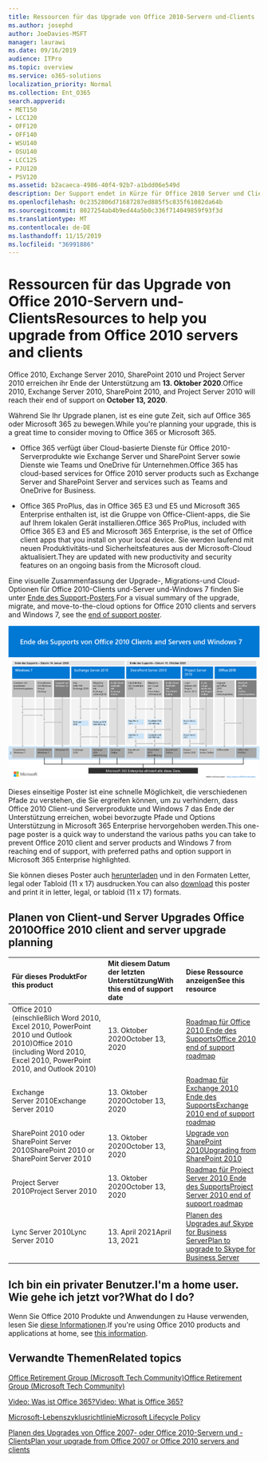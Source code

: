 ```yaml
---
title: Ressourcen für das Upgrade von Office 2010-Servern und-Clients
ms.author: josephd
author: JoeDavies-MSFT
manager: laurawi
ms.date: 09/16/2019
audience: ITPro
ms.topic: overview
ms.service: o365-solutions
localization_priority: Normal
ms.collection: Ent_O365
search.appverid:
- MET150
- LCC120
- OFF120
- OFF140
- WSU140
- OSU140
- LCC125
- PJU120
- PSV120
ms.assetid: b2acaeca-4986-40f4-92b7-a1bdd06e549d
description: Der Support endet in Kürze für Office 2010 Server und Clientanwendungen, und es sind keine benutzerdefinierten Support Vereinbarungen verfügbar. Verwenden Sie diesen Artikel, um mit der Planung des Upgrades jetzt zu beginnen.
ms.openlocfilehash: 0c2352806d71687287ed885f5c835f61082da64b
ms.sourcegitcommit: 8027254ab4b9ed44a5b0c336f714049859f93f3d
ms.translationtype: MT
ms.contentlocale: de-DE
ms.lasthandoff: 11/15/2019
ms.locfileid: "36991886"
---
```

# <a name="resources-to-help-you-upgrade-from-office-2010-servers-and-clients"></a><span data-ttu-id="e285c-104">Ressourcen für das Upgrade von Office 2010-Servern und-Clients</span><span class="sxs-lookup"><span data-stu-id="e285c-104">Resources to help you upgrade from Office 2010 servers and clients</span></span>

<span data-ttu-id="e285c-105">Office 2010, Exchange Server 2010, SharePoint 2010 und Project Server 2010 erreichen ihr Ende der Unterstützung am **13. Oktober 2020**.</span><span class="sxs-lookup"><span data-stu-id="e285c-105">Office 2010, Exchange Server 2010, SharePoint 2010, and Project Server 2010 will reach their end of support on **October 13, 2020**.</span></span> 

<span data-ttu-id="e285c-106">Während Sie Ihr Upgrade planen, ist es eine gute Zeit, sich auf Office 365 oder Microsoft 365 zu bewegen.</span><span class="sxs-lookup"><span data-stu-id="e285c-106">While you're planning your upgrade, this is a great time to consider moving to Office 365 or Microsoft 365.</span></span> 

- <span data-ttu-id="e285c-107">Office 365 verfügt über Cloud-basierte Dienste für Office 2010-Serverprodukte wie Exchange Server und SharePoint Server sowie Dienste wie Teams und OneDrive für Unternehmen.</span><span class="sxs-lookup"><span data-stu-id="e285c-107">Office 365 has cloud-based services for Office 2010 server products such as Exchange Server and SharePoint Server and services such as Teams and OneDrive for Business.</span></span> 

- <span data-ttu-id="e285c-108">Office 365 ProPlus, das in Office 365 E3 und E5 und Microsoft 365 Enterprise enthalten ist, ist die Gruppe von Office-Client-apps, die Sie auf Ihrem lokalen Gerät installieren.</span><span class="sxs-lookup"><span data-stu-id="e285c-108">Office 365 ProPlus, included with Office 365 E3 and E5 and Microsoft 365 Enterprise, is the set of Office client apps that you install on your local device.</span></span> <span data-ttu-id="e285c-109">Sie werden laufend mit neuen Produktivitäts-und Sicherheitsfeatures aus der Microsoft-Cloud aktualisiert.</span><span class="sxs-lookup"><span data-stu-id="e285c-109">They are updated with new productivity and security features on an ongoing basis from the Microsoft cloud.</span></span>

<span data-ttu-id="e285c-110">Eine visuelle Zusammenfassung der Upgrade-, Migrations-und Cloud-Optionen für Office 2010-Clients und-Server und-Windows 7 finden Sie unter [Ende des Support-Posters](./media/upgrade-from-office-2010-servers-and-products/Office2010Windows7EndOfSupport.pdf).</span><span class="sxs-lookup"><span data-stu-id="e285c-110">For a visual summary of the upgrade, migrate, and move-to-the-cloud options for Office 2010 clients and servers and Windows 7, see the [end of support poster](./media/upgrade-from-office-2010-servers-and-products/Office2010Windows7EndOfSupport.pdf).</span></span>

![](./media/upgrade-from-office-2010-servers-and-products/office2010-windows7-end-of-support.png)

<span data-ttu-id="e285c-111">Dieses einseitige Poster ist eine schnelle Möglichkeit, die verschiedenen Pfade zu verstehen, die Sie ergreifen können, um zu verhindern, dass Office 2010 Client-und Serverprodukte und Windows 7 das Ende der Unterstützung erreichen, wobei bevorzugte Pfade und Options Unterstützung in Microsoft 365 Enterprise hervorgehoben werden.</span><span class="sxs-lookup"><span data-stu-id="e285c-111">This one-page poster is a quick way to understand the various paths you can take to prevent Office 2010 client and server products and Windows 7 from reaching end of support, with preferred paths and option support in Microsoft 365 Enterprise highlighted.</span></span>

<span data-ttu-id="e285c-112">Sie können dieses Poster auch [herunterladen](https://github.com/MicrosoftDocs/microsoft-365-docs/raw/public/microsoft-365/enterprise/media/migration-microsoft-365-enterprise-workload/Office2010Windows7EndOfSupport.pdf) und in den Formaten Letter, legal oder Tabloid (11 x 17) ausdrucken.</span><span class="sxs-lookup"><span data-stu-id="e285c-112">You can also [download](https://github.com/MicrosoftDocs/microsoft-365-docs/raw/public/microsoft-365/enterprise/media/migration-microsoft-365-enterprise-workload/Office2010Windows7EndOfSupport.pdf) this poster and print it in letter, legal, or tabloid (11 x 17) formats.</span></span>
      
## <a name="office-2010-client-and-server-upgrade-planning"></a><span data-ttu-id="e285c-113">Planen von Client-und Server Upgrades Office 2010</span><span class="sxs-lookup"><span data-stu-id="e285c-113">Office 2010 client and server upgrade planning</span></span>
  
|<span data-ttu-id="e285c-114">**Für dieses Produkt**</span><span class="sxs-lookup"><span data-stu-id="e285c-114">**For this product**</span></span>|<span data-ttu-id="e285c-115">**Mit diesem Datum der letzten Unterstützung**</span><span class="sxs-lookup"><span data-stu-id="e285c-115">**With this end of support date**</span></span>|<span data-ttu-id="e285c-116">**Diese Ressource anzeigen**</span><span class="sxs-lookup"><span data-stu-id="e285c-116">**See this resource**</span></span>|
|:-----|:-----|:-----|
|<span data-ttu-id="e285c-117">Office 2010 (einschließlich Word 2010, Excel 2010, PowerPoint 2010 und Outlook 2010)</span><span class="sxs-lookup"><span data-stu-id="e285c-117">Office 2010 (including Word 2010, Excel 2010, PowerPoint 2010, and Outlook 2010)</span></span>  <br/> | <span data-ttu-id="e285c-118">13. Oktober 2020</span><span class="sxs-lookup"><span data-stu-id="e285c-118">October 13, 2020</span></span> |[<span data-ttu-id="e285c-119">Roadmap für Office 2010 Ende des Supports</span><span class="sxs-lookup"><span data-stu-id="e285c-119">Office 2010 end of support roadmap</span></span>](https://docs.microsoft.com/DeployOffice/office-2010-end-support-roadmap) <br/> |
|<span data-ttu-id="e285c-120">Exchange Server 2010</span><span class="sxs-lookup"><span data-stu-id="e285c-120">Exchange Server 2010</span></span>  <br/> | <span data-ttu-id="e285c-121">13. Oktober 2020</span><span class="sxs-lookup"><span data-stu-id="e285c-121">October 13, 2020</span></span>  |[<span data-ttu-id="e285c-122">Roadmap für Exchange 2010 Ende des Supports</span><span class="sxs-lookup"><span data-stu-id="e285c-122">Exchange 2010 end of support roadmap</span></span>](exchange-2010-end-of-support.md) <br/> |
|<span data-ttu-id="e285c-123">SharePoint 2010 oder SharePoint Server 2010</span><span class="sxs-lookup"><span data-stu-id="e285c-123">SharePoint 2010 or SharePoint Server 2010</span></span>  <br/> | <span data-ttu-id="e285c-124">13. Oktober 2020</span><span class="sxs-lookup"><span data-stu-id="e285c-124">October 13, 2020</span></span> |[<span data-ttu-id="e285c-125">Upgrade von SharePoint 2010</span><span class="sxs-lookup"><span data-stu-id="e285c-125">Upgrading from SharePoint 2010</span></span>](upgrade-from-sharepoint-2010.md) <br/> |
|<span data-ttu-id="e285c-126">Project Server 2010</span><span class="sxs-lookup"><span data-stu-id="e285c-126">Project Server 2010</span></span> <br/> | <span data-ttu-id="e285c-127">13. Oktober 2020</span><span class="sxs-lookup"><span data-stu-id="e285c-127">October 13, 2020</span></span> | [<span data-ttu-id="e285c-128">Roadmap für Project Server 2010 Ende des Supports</span><span class="sxs-lookup"><span data-stu-id="e285c-128">Project Server 2010 end of support roadmap</span></span>](project-server-2010-end-of-support.md) <br/> |
|<span data-ttu-id="e285c-129">Lync Server 2010</span><span class="sxs-lookup"><span data-stu-id="e285c-129">Lync Server 2010</span></span> <br/> | <span data-ttu-id="e285c-130">13. April 2021</span><span class="sxs-lookup"><span data-stu-id="e285c-130">April 13, 2021</span></span> | [<span data-ttu-id="e285c-131">Planen des Upgrades auf Skype for Business Server</span><span class="sxs-lookup"><span data-stu-id="e285c-131">Plan to upgrade to Skype for Business Server</span></span>](https://docs.microsoft.com/skypeforbusiness/plan-your-deployment/upgrade) <br/> |
    
## <a name="im-a-home-user-what-do-i-do"></a><span data-ttu-id="e285c-132">Ich bin ein privater Benutzer.</span><span class="sxs-lookup"><span data-stu-id="e285c-132">I'm a home user.</span></span> <span data-ttu-id="e285c-133">Wie gehe ich jetzt vor?</span><span class="sxs-lookup"><span data-stu-id="e285c-133">What do I do?</span></span>

<span data-ttu-id="e285c-134">Wenn Sie Office 2010 Produkte und Anwendungen zu Hause verwenden, lesen Sie [diese Informationen](plan-upgrade-previous-versions-office.md#im-a-home-user-what-do-i-do).</span><span class="sxs-lookup"><span data-stu-id="e285c-134">If you're using Office 2010 products and applications at home, see [this information](plan-upgrade-previous-versions-office.md#im-a-home-user-what-do-i-do).</span></span>

## <a name="related-topics"></a><span data-ttu-id="e285c-135">Verwandte Themen</span><span class="sxs-lookup"><span data-stu-id="e285c-135">Related topics</span></span>

[<span data-ttu-id="e285c-136">Office Retirement Group (Microsoft Tech Community)</span><span class="sxs-lookup"><span data-stu-id="e285c-136">Office Retirement Group (Microsoft Tech Community)</span></span>](https://go.microsoft.com/fwlink/?linkid=842065)
  
[<span data-ttu-id="e285c-137">Video: Was ist Office 365?</span><span class="sxs-lookup"><span data-stu-id="e285c-137">Video: What is Office 365?</span></span>](https://support.office.com/article/847caf12-2589-452c-8aca-1c009797678b.aspx)
  
[<span data-ttu-id="e285c-138">Microsoft-Lebenszyklusrichtlinie</span><span class="sxs-lookup"><span data-stu-id="e285c-138">Microsoft Lifecycle Policy</span></span>](https://go.microsoft.com/fwlink/?linkid=865200)

[<span data-ttu-id="e285c-139">Planen des Upgrades von Office 2007- oder Office 2010-Servern und -Clients</span><span class="sxs-lookup"><span data-stu-id="e285c-139">Plan your upgrade from Office 2007 or Office 2010 servers and clients</span></span>](plan-upgrade-previous-versions-office.md)

